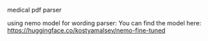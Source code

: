 medical pdf parser

using nemo model for wording parser:
You can find the model here:
https://huggingface.co/kostyamalsev/nemo-fine-tuned